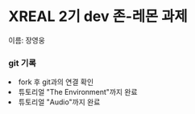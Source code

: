 <h1>XREAL 2기 dev 존-레몬 과제</h1>
<p>이름: 장영웅</p>

<h3>git 기록</h3>
<li>fork 후 git과의 연결 확인</li>
<li>튜토리얼 "The Environment"까지 완료</li>
<li>튜토리얼 "Audio"까지 완료</li>